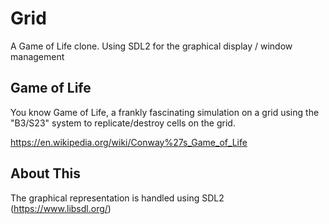 # Grid
A Game of Life clone. Using SDL2 for the graphical display / window management



## Game of Life
You know Game of Life, a frankly fascinating simulation on a grid using the "B3/S23" system to replicate/destroy cells on the grid.

https://en.wikipedia.org/wiki/Conway%27s_Game_of_Life



## About This
The graphical representation is handled using SDL2 (https://www.libsdl.org/)
